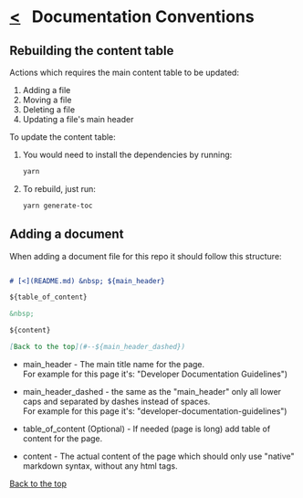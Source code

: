 # [<](README.md) &nbsp; Documentation Conventions

## Rebuilding the content table

Actions which requires the main content table to be updated:

1. Adding a file
1. Moving a file
1. Deleting a file
1. Updating a file's main header

To update the content table:

1. You would need to install the dependencies by running:

    ```sh
    yarn
    ```

2. To rebuild, just run:

    ```sh
    yarn generate-toc
    ```

## Adding a document

When adding a  document file for this repo it should follow this structure:

```markdown

# [<](README.md) &nbsp; ${main_header}

${table_of_content}

&nbsp;

${content}

[Back to the top](#--${main_header_dashed})

```

- main_header - The main title name for the page.\
For example for this page it's: "Developer Documentation Guidelines")

- main_header_dashed - the same as the "main_header" only all lower caps and separated by dashes instead of spaces.\
For example for this page it's: "developer-documentation-guidelines")

- table_of_content (Optional) - If needed (page is long) add table of content for the page.

- content - The actual content of the page which should only use "native" markdown syntax, without any html tags.

[Back to the top](#--conventions-documentation-guidelines)

